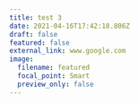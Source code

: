```yaml
---
title: test 3
date: 2021-04-16T17:42:18.806Z
draft: false
featured: false
external_link: www.google.com
image:
  filename: featured
  focal_point: Smart
  preview_only: false
---
```

